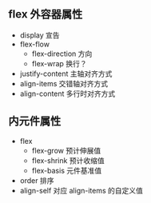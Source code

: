 ## flex 外容器属性

-   display 宣告
-   flex-flow
    -   flex-direction 方向
    -   flex-wrap 换行？
-   justify-content 主轴对齐方式
-   align-items 交错轴对齐方式
-   align-content 多行时对齐方式

## 内元件属性

-   flex
    -   flex-grow 预计伸展值
    -   flex-shrink 预计收缩值
    -   flex-basis 元件基准值
-   order 排序
-   align-self 对应 align-items 的自定义值
